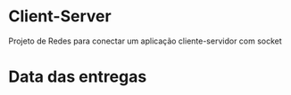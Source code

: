 # Client-Server
Projeto de Redes para conectar um aplicação cliente-servidor com socket

# Data das entregas
